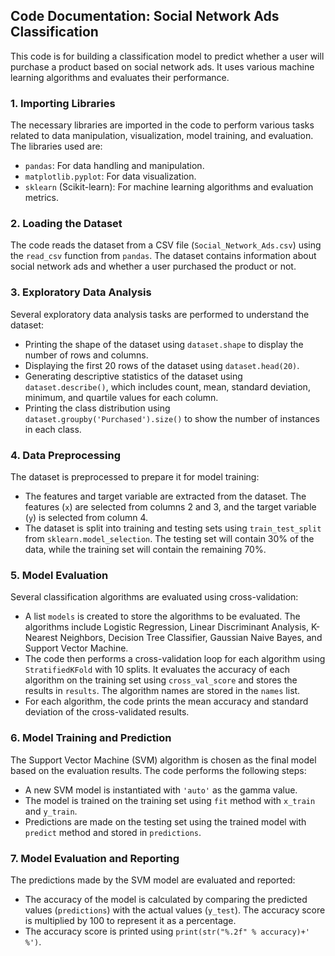 ## Code Documentation: Social Network Ads Classification

This code is for building a classification model to predict whether a user will purchase a product based on social network ads. It uses various machine learning algorithms and evaluates their performance.

### 1. Importing Libraries
The necessary libraries are imported in the code to perform various tasks related to data manipulation, visualization, model training, and evaluation. The libraries used are:
- `pandas`: For data handling and manipulation.
- `matplotlib.pyplot`: For data visualization.
- `sklearn` (Scikit-learn): For machine learning algorithms and evaluation metrics.

### 2. Loading the Dataset
The code reads the dataset from a CSV file (`Social_Network_Ads.csv`) using the `read_csv` function from `pandas`. The dataset contains information about social network ads and whether a user purchased the product or not.

### 3. Exploratory Data Analysis
Several exploratory data analysis tasks are performed to understand the dataset:

- Printing the shape of the dataset using `dataset.shape` to display the number of rows and columns.
- Displaying the first 20 rows of the dataset using `dataset.head(20)`.
- Generating descriptive statistics of the dataset using `dataset.describe()`, which includes count, mean, standard deviation, minimum, and quartile values for each column.
- Printing the class distribution using `dataset.groupby('Purchased').size()` to show the number of instances in each class.

### 4. Data Preprocessing
The dataset is preprocessed to prepare it for model training:

- The features and target variable are extracted from the dataset. The features (`x`) are selected from columns 2 and 3, and the target variable (`y`) is selected from column 4.
- The dataset is split into training and testing sets using `train_test_split` from `sklearn.model_selection`. The testing set will contain 30% of the data, while the training set will contain the remaining 70%.

### 5. Model Evaluation
Several classification algorithms are evaluated using cross-validation:

- A list `models` is created to store the algorithms to be evaluated. The algorithms include Logistic Regression, Linear Discriminant Analysis, K-Nearest Neighbors, Decision Tree Classifier, Gaussian Naive Bayes, and Support Vector Machine.
- The code then performs a cross-validation loop for each algorithm using `StratifiedKFold` with 10 splits. It evaluates the accuracy of each algorithm on the training set using `cross_val_score` and stores the results in `results`. The algorithm names are stored in the `names` list.
- For each algorithm, the code prints the mean accuracy and standard deviation of the cross-validated results.

### 6. Model Training and Prediction
The Support Vector Machine (SVM) algorithm is chosen as the final model based on the evaluation results. The code performs the following steps:

- A new SVM model is instantiated with `'auto'` as the gamma value.
- The model is trained on the training set using `fit` method with `x_train` and `y_train`.
- Predictions are made on the testing set using the trained model with `predict` method and stored in `predictions`.

### 7. Model Evaluation and Reporting
The predictions made by the SVM model are evaluated and reported:

- The accuracy of the model is calculated by comparing the predicted values (`predictions`) with the actual values (`y_test`). The accuracy score is multiplied by 100 to represent it as a percentage.
- The accuracy score is printed using `print(str("%.2f" % accuracy)+' %')`.
